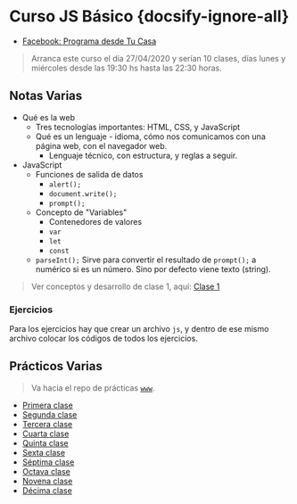 # Curso JS Básico  {docsify-ignore-all}

* [Facebook: Programa desde Tu Casa](https://www.facebook.com/ProgramaDesdeTuCasa/)

>Arranca este curso el día 27/04/2020 y serían 10 clases, días lunes y miércoles desde las 19:30 hs hasta las 22:30 horas.

## Notas Varias

* Qué es la web
  * Tres tecnologías importantes: HTML, CSS, y JavaScript
  * Qué es un lenguaje - idioma, cómo nos comunicamos con una página web, con el navegador web.
    * Lenguaje técnico, con estructura, y reglas a seguir.
* JavaScript
  * Funciones de salida de datos
    * `alert();`
    * `document.write();`
    * `prompt();`
  * Concepto de "Variables"
    * Contenedores de valores
    * `var`
    * `let`
    * `const`
  * `parseInt();` Sirve para convertir el resultado de `prompt();` a numérico si es un número. Sino por defecto viene texto (string).

>Ver conceptos y desarrollo de clase 1, aquí: [Clase 1](/curso/ns/clase1.md)

### Ejercicios

Para los ejercicios hay que crear un archivo `js`, y dentro de ese mismo archivo colocar los códigos de todos los ejercicios.

## Prácticos Varias

>Va hacia el repo de prácticas [`www`](https://sidval.github.io/www/).

* [Primera clase](https://sidval.github.io/www/curso/ns/claseJS1.html)
* [Segunda clase](https://sidval.github.io/www/curso/ns/claseJS2.html)
* [Tercera clase](https://sidval.github.io/www/curso/ns/claseJS3.html)
* [Cuarta clase](https://sidval.github.io/www/curso/ns/claseJS4.html)
* [Quinta clase](https://sidval.github.io/www/curso/ns/claseJS5.html)
* [Sexta clase](https://sidval.github.io/www/curso/ns/claseJS6.html)
* [Séptima clase](https://sidval.github.io/www/curso/ns/claseJS7.html)
* [Octava clase](https://sidval.github.io/www/curso/ns/claseJS8.html)
* [Novena clase](https://sidval.github.io/www/curso/ns/claseJS9.html)
* [Décima clase](https://sidval.github.io/www/curso/ns/claseJS10.html)
